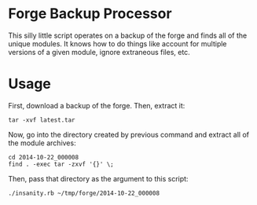 Forge Backup Processor
======================

This silly little script operates on a backup of the forge
and finds all of the unique modules.  It knows how to do things like
account for multiple versions of a given module, ignore extraneous files, etc.

Usage
=====

First, download a backup of the forge.  Then, extract it: 
```
tar -xvf latest.tar
```

Now, go into the directory created by previous command 
and extract all of the module archives:
```
cd 2014-10-22_000008
find . -exec tar -zxvf '{}' \;
```

Then, pass that directory as the argument to this script:
```
./insanity.rb ~/tmp/forge/2014-10-22_000008
```
